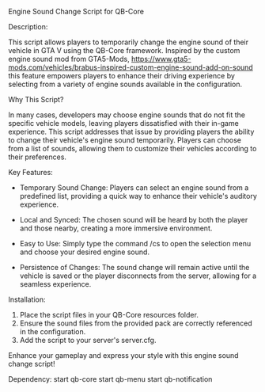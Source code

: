 Engine Sound Change Script for QB-Core

Description:

This script allows players to temporarily change the engine sound of their vehicle in GTA V using the QB-Core framework. Inspired by the custom engine sound mod from GTA5-Mods, https://www.gta5-mods.com/vehicles/brabus-inspired-custom-engine-sound-add-on-sound
this feature empowers players to enhance their driving experience by selecting from a variety of engine sounds available in the configuration.

Why This Script?

In many cases, developers may choose engine sounds that do not fit the specific vehicle models, leaving players dissatisfied with their in-game experience. This script addresses that issue by providing players the ability to change their vehicle's engine sound temporarily. Players can choose from a list of sounds, allowing them to customize their vehicles according to their preferences.

Key Features:

- Temporary Sound Change: Players can select an engine sound from a predefined list, providing a quick way to enhance their vehicle's auditory experience.

- Local and Synced: The chosen sound will be heard by both the player and those nearby, creating a more immersive environment.

- Easy to Use: Simply type the command /cs to open the selection menu and choose your desired engine sound.

- Persistence of Changes: The sound change will remain active until the vehicle is saved or the player disconnects from the server, allowing for a seamless experience.

Installation:

1) Place the script files in your QB-Core resources folder.
2) Ensure the sound files from the provided pack are correctly referenced in the configuration.
3) Add the script to your server's server.cfg.

Enhance your gameplay and express your style with this engine sound change script!

Dependency:
start qb-core
start qb-menu
start qb-notification
